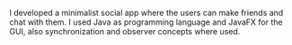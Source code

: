 I developed a minimalist social app where the users can make friends and chat with them. I used Java
as programming language and JavaFX for the GUI, also synchronization and observer concepts where used.
